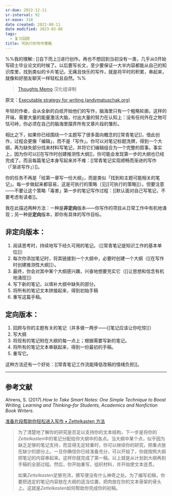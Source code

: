 ```yaml
---
sr-due: 2022-12-11
sr-interval: 92
sr-ease: 318
date created: 2022-08-11
date modified: 2023-03-08
tags:
  - 复习回顾
title: 可执行的写作策略
---
```


%%我的理解:: [[自下而上]]进行创作。再也不想回到当初没有一类，几乎从0开始写硕士毕业论文的时候了。以后要写长文，至少要保证一大半内容都能从自己的知识库里，找到类似的卡片笔记。无痛且快乐的写作，就是将平时的积累，串起来，就像和好朋友聊天一样轻松且自然。%%

> [Thoughts Memo](https://paratranz.cn/projects/3131) 汉化组译制

原文：[Executable strategy for writing (andymatuschak.org)](https://notes.andymatuschak.org/z3PBVkZ2SvsAgFXkjHsycBeyS6Cw1QXf7kcD8)

年轻的作者，会从全新的白纸开始他们的写作，脑海里只有一个粗略轮廓。这样的开端，需要大量的能量激活大脑，付出大量的努力在认知上：没有任何外在之物可怙可峙，你必须在自己的脑海里摆弄所有文章片段的雏形。

相比之下，如果你已经围绕一个主题写了很多面向概念的[[常青笔记]]，借此创作，过程会更像「编辑」，而不是「写作」。你可以对笔记标题洗牌，得到一个大纲，再为缺失部分找来材料写笔记，并将它们编辑组合为一个完整的叙事。事实上，因为你可以[[在写作时创建推测性大纲]]，你可能会发现第一步的大纲也已经完成了。而且每篇笔记本身写起来并不难：[[常青笔记实现顺畅而渐进的写作（「渐进写作」）]]。

你的任务不再是「给第一章写一份大纲」，而是类似「找到和主题可能相关的笔记」。每一步做起来都容易，这是可执行的策略（见[[可执行的策略]]）。但要注意——不要让这个策略「毒害」第一步的笔记写作过程：[[默认面对自己写笔记，不要考虑有读者]]。

我在此描述两种方法：一种是**非定向**版本——你写作的项目从日常工作中有机地涌现；另一种是**定向**版本，即你有具体的写作目标。

## 非定向版本：

1. 阅读思考时，持续地写下经久可用的笔记。（[[常青笔记是知识工作的基本单位]]）
2. 每次你添加笔记时，将其链接到一个大纲中，必要时创建一个大纲（[[在写作时创建推测性大纲]]）。
3. 最终，你会对其中某个大纲感兴趣，兴奋地想要充实它（[[让思想和信念有机地涌现]]）
4. 写下新的笔记，以填补大纲中缺失的部分。
5. 将所有的笔记文本拼接起来，得到初始手稿
6. 重写这篇手稿。

## 定向版本：

1. 回顾与你的主题有关的笔记（并多做一两步——[[笔记应该让你吃惊]]）
2. 写大纲
3. 将现有的笔记附在大纲的每一点上；根据需要写新的笔记。
4. 将所有的笔记文本串联起来，得到一份最初的手稿。
5. 重写它。

这种方法还有一个好处：[[常青笔记工作流能降低改稿的情绪负担]]。

___

## 参考文献

Ahrens, S. (2017).*How to Take Smart Notes: One Simple Technique to Boost Writing, Learning and Thinking–for Students, Academics and Nonfiction Book Writers*.

[准备片段帮助你轻松进入写作 • Zettelkasten 方法](https://zettelkasten.de/posts/ease-into-writing/)

> 为了清楚地了解你的研究是否足以支持你的文本结构，下一步是将你的*Zettelkasten*中的笔记分配给你大纲中的各点。当大纲中某个点，似乎因为缺乏足够的笔记支持，而显得无足轻重时，你可以继续你的研究，把重点放在缺少的部分上。一旦你确信你已经准备充分，可以开始了，你就按照大纲把笔记的内容串起来。这样你就完成了第一稿。以上就是从计划到大纲再到手稿的全部过程。然后，你开始重写，组织材料，并开始使文本连贯。
>
> 如果*Zettelkasten*足够充沛，撰写便没有什么神奇之处。为了编写初稿，你要把选定的笔记内容放在大纲的适当位置，把肉放在你的文本骨架的骨头上。这就是*Zettelkasten*如何帮助你完成你的初稿。

